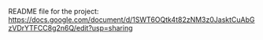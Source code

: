 README file for the project:
https://docs.google.com/document/d/1SWT6OQtk4t82zNM3z0JasktCuAbGzVDrYTFCC8g2n6Q/edit?usp=sharing
